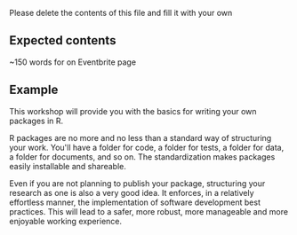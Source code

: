 Please delete the contents of this file and fill it with your own

## Expected contents

~150 words for on Eventbrite page
## Example

This workshop will provide you with the basics for writing your own packages in R.

R packages are no more and no less than a standard way of structuring your work. You'll have a folder for code, a folder for tests, a folder for data, a folder for documents, and so on. The standardization makes packages easily installable and shareable.

Even if you are not planning to publish your package, structuring your research as one is also a very good idea. It enforces, in a relatively effortless manner, the implementation of software development best practices. This will lead to a safer, more robust, more manageable and more enjoyable working experience.